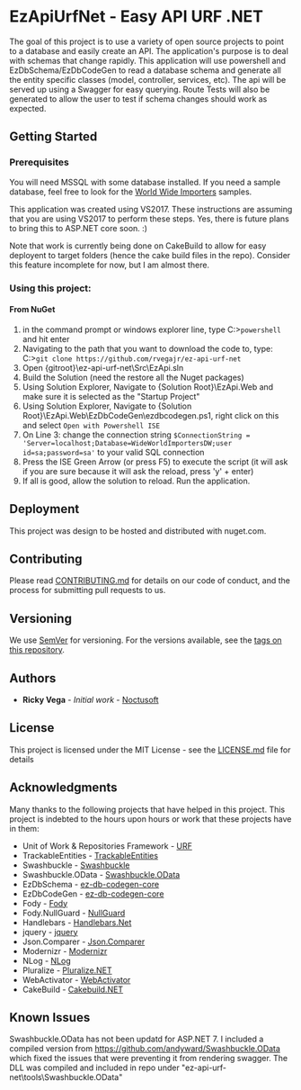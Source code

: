 # EzApiUrfNet - Easy API URF .NET

The goal of this project is to use a variety of open source projects to point to a database and easily create an API.  The application's purpose is to deal with 
schemas that change rapidly.  This application will use powershell and EzDbSchema/EzDbCodeGen to read a database schema and generate all the entity specific classes (model, controller, services, etc).  The api will be served up using a Swagger for easy querying.  Route Tests will also be generated to allow the user to test if schema changes should work as expected.

## Getting Started

### Prerequisites
You will need MSSQL with some database installed.  If you need a sample database,  feel free to look for the [World Wide Importers](https://github.com/Microsoft/sql-server-samples/releases/tag/wide-world-importers-v1.0) samples.

This application was created using VS2017.   These instructions are assuming that you are using VS2017 to perform these steps.  Yes, there is future plans to bring this to ASP.NET core soon. :)

Note that work is currently being done on CakeBuild to allow for easy deployent to target folders (hence the cake build files in the repo).  Consider this feature incomplete for now,  but I am almost there.  

### Using this project:

####  From NuGet
1. in the command prompt or windows explorer line,  type C:\>`powershell` and hit enter
2. Navigating to the path that you want to download the code to,  type:  C:\>`git clone https://github.com/rvegajr/ez-api-urf-net` 
3. Open {gitroot}\ez-api-urf-net\Src\EzApi.sln
4. Build the Solution (need the restore all the Nuget packages)
5. Using Solution Explorer, Navigate to {Solution Root}\EzApi.Web and make sure it is selected as the "Startup Project"
6. Using Solution Explorer, Navigate to {Solution Root}\EzApi.Web\EzDbCodeGen\ezdbcodegen.ps1, right click on this and select `Open with Powershell ISE`
7. On Line 3: change the connection string `$ConnectionString = 'Server=localhost;Database=WideWorldImportersDW;user id=sa;password=sa'` to your valid SQL connection 
8. Press the ISE Green Arrow (or press F5) to execute the script (it will ask if you are sure because it will ask the reload,  press 'y' + enter)
8. If all is good, allow the solution to reload.  Run the application.

## Deployment

This project was design to be hosted and distributed with nuget.com.

## Contributing

Please read [CONTRIBUTING.md](https://gist.github.com/rvegajr/651875c08acb76009e563db128f33e7e) for details on our code of conduct, and the process for submitting pull requests to us.

## Versioning

We use [SemVer](http://semver.org/) for versioning. For the versions available, see the [tags on this repository](https://github.com/rvegajr/tags). 

## Authors

* **Ricky Vega** - *Initial work* - [Noctusoft](https://github.com/rvegajr)

## License

This project is licensed under the MIT License - see the [LICENSE.md](LICENSE.md) file for details

## Acknowledgments

Many thanks to the following projects that have helped in this project.  This project is indebted to the hours upon hours or work that these projects have in them:
* Unit of Work & Repositories Framework - [URF](https://github.com/urfnet/URF.NET)
* TrackableEntities - [TrackableEntities](https://github.com/TrackableEntities)
* Swashbuckle - [Swashbuckle](https://github.com/domaindrivendev/Swashbuckle)
* Swashbuckle.OData - [Swashbuckle.OData](https://github.com/andyward/Swashbuckle.OData)
* EzDbSchema - [ez-db-codegen-core](https://github.com/rvegajr/ez-db-schema)
* EzDbCodeGen - [ez-db-codegen-core](https://github.com/rvegajr/ez-db-codegen-core)
* Fody - [Fody](https://github.com/Fody/Fody)
* Fody.NullGuard - [NullGuard](https://github.com/Fody/NullGuard)
* Handlebars - [Handlebars.Net](https://github.com/rexm/Handlebars.Net)
* jquery - [jquery](http://jquery.com/)
* Json.Comparer - [Json.Comparer](https://github.com/rvegajr/Json.Comparer)
* Modernizr - [Modernizr](https://modernizr.com/)
* NLog - [NLog](https://nlog-project.org/)
* Pluralize - [Pluralize.NET](https://github.com/sarathkcm/Pluralize.NET)
* WebActivator - [WebActivator](https://github.com/davidebbo/WebActivator)
* CakeBuild - [Cakebuild.NET](https://cakebuild.net/)

## Known Issues

Swashbuckle.OData has not been updatd for ASP.NET 7.  I included a compiled version from https://github.com/andyward/Swashbuckle.OData which fixed the issues that were preventing it from rendering swagger.
The DLL was compiled and included in repo under "ez-api-urf-net\tools\Swashbuckle.OData"
